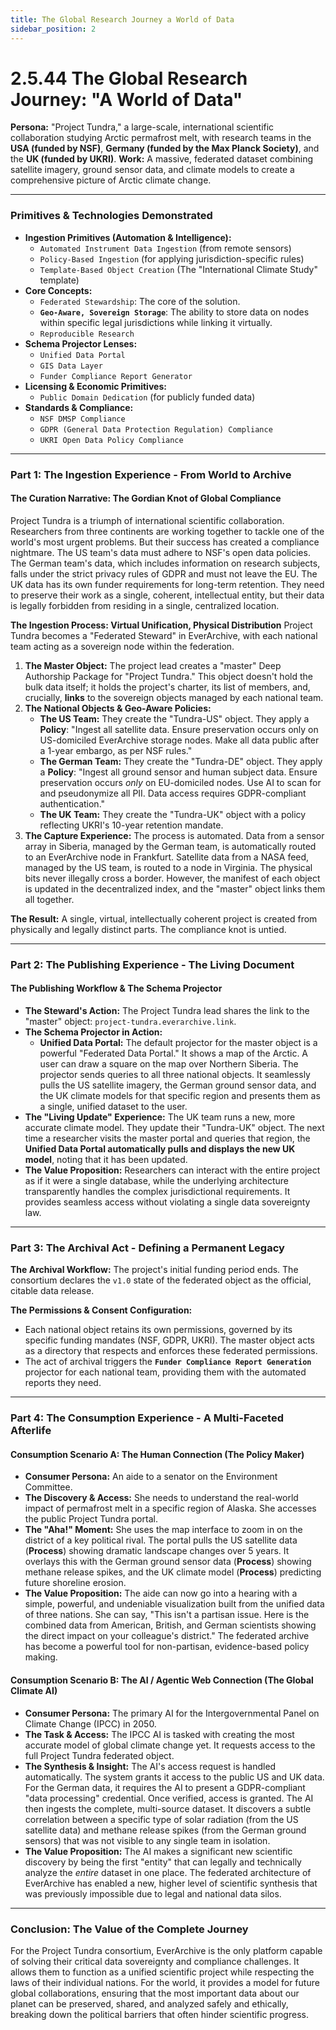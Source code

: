 ```yaml
---
title: The Global Research Journey a World of Data
sidebar_position: 2
---
```


# 2.5.44 The Global Research Journey: "A World of Data"

**Persona:** "Project Tundra," a large-scale, international scientific collaboration studying Arctic permafrost melt, with research teams in the **USA (funded by NSF)**, **Germany (funded by the Max Planck Society)**, and the **UK (funded by UKRI)**.
**Work:** A massive, federated dataset combining satellite imagery, ground sensor data, and climate models to create a comprehensive picture of Arctic climate change.

---

### **Primitives & Technologies Demonstrated**

*   **Ingestion Primitives (Automation & Intelligence):**
    *   `Automated Instrument Data Ingestion` (from remote sensors)
    *   `Policy-Based Ingestion` (for applying jurisdiction-specific rules)
    *   `Template-Based Object Creation` (The "International Climate Study" template)
*   **Core Concepts:**
    *   `Federated Stewardship`: The core of the solution.
    *   **`Geo-Aware, Sovereign Storage`**: The ability to store data on nodes within specific legal jurisdictions while linking it virtually.
    *   `Reproducible Research`
*   **Schema Projector Lenses:**
    *   `Unified Data Portal`
    *   `GIS Data Layer`
    *   `Funder Compliance Report Generator`
*   **Licensing & Economic Primitives:**
    *   `Public Domain Dedication` (for publicly funded data)
*   **Standards & Compliance:**
    *   `NSF DMSP Compliance`
    *   `GDPR (General Data Protection Regulation) Compliance`
    *   `UKRI Open Data Policy Compliance`

---

### **Part 1: The Ingestion Experience - From World to Archive**

#### **The Curation Narrative: The Gordian Knot of Global Compliance**
Project Tundra is a triumph of international scientific collaboration. Researchers from three continents are working together to tackle one of the world's most urgent problems. But their success has created a compliance nightmare. The US team's data must adhere to NSF's open data policies. The German team's data, which includes information on research subjects, falls under the strict privacy rules of GDPR and must not leave the EU. The UK data has its own funder requirements for long-term retention. They need to preserve their work as a single, coherent, intellectual entity, but their data is legally forbidden from residing in a single, centralized location.

**The Ingestion Process: Virtual Unification, Physical Distribution**
Project Tundra becomes a "Federated Steward" in EverArchive, with each national team acting as a sovereign node within the federation.

1.  **The Master Object:** The project lead creates a "master" Deep Authorship Package for "Project Tundra." This object doesn't hold the bulk data itself; it holds the project's charter, its list of members, and, crucially, **links** to the sovereign objects managed by each national team.
2.  **The National Objects & Geo-Aware Policies:**
    *   **The US Team:** They create the "Tundra-US" object. They apply a **Policy**: "Ingest all satellite data. Ensure preservation occurs only on US-domiciled EverArchive storage nodes. Make all data public after a 1-year embargo, as per NSF rules."
    *   **The German Team:** They create the "Tundra-DE" object. They apply a **Policy**: "Ingest all ground sensor and human subject data. Ensure preservation occurs *only* on EU-domiciled nodes. Use AI to scan for and pseudonymize all PII. Data access requires GDPR-compliant authentication."
    *   **The UK Team:** They create the "Tundra-UK" object with a policy reflecting UKRI's 10-year retention mandate.
3.  **The Capture Experience:** The process is automated. Data from a sensor array in Siberia, managed by the German team, is automatically routed to an EverArchive node in Frankfurt. Satellite data from a NASA feed, managed by the US team, is routed to a node in Virginia. The physical bits never illegally cross a border. However, the manifest of each object is updated in the decentralized index, and the "master" object links them all together.

**The Result:** A single, virtual, intellectually coherent project is created from physically and legally distinct parts. The compliance knot is untied.

---

### **Part 2: The Publishing Experience - The Living Document**

#### **The Publishing Workflow & The Schema Projector**
*   **The Steward's Action:** The Project Tundra lead shares the link to the "master" object: `project-tundra.everarchive.link`.
*   **The Schema Projector in Action:**
    *   **Unified Data Portal:** The default projector for the master object is a powerful "Federated Data Portal." It shows a map of the Arctic. A user can draw a square on the map over Northern Siberia. The projector sends queries to all three national objects. It seamlessly pulls the US satellite imagery, the German ground sensor data, and the UK climate models for that specific region and presents them as a single, unified dataset to the user.
*   **The "Living Update" Experience:** The UK team runs a new, more accurate climate model. They update their "Tundra-UK" object. The next time a researcher visits the master portal and queries that region, the **Unified Data Portal automatically pulls and displays the new UK model**, noting that it has been updated.
*   **The Value Proposition:** Researchers can interact with the entire project as if it were a single database, while the underlying architecture transparently handles the complex jurisdictional requirements. It provides seamless access without violating a single data sovereignty law.

---

### **Part 3: The Archival Act - Defining a Permanent Legacy**

**The Archival Workflow:**
The project's initial funding period ends. The consortium declares the `v1.0` state of the federated object as the official, citable data release.

**The Permissions & Consent Configuration:**
*   Each national object retains its own permissions, governed by its specific funding mandates (NSF, GDPR, UKRI). The master object acts as a directory that respects and enforces these federated permissions.
*   The act of archival triggers the **`Funder Compliance Report Generation`** projector for each national team, providing them with the automated reports they need.

---

### **Part 4: The Consumption Experience - A Multi-Faceted Afterlife**

#### **Consumption Scenario A: The Human Connection (The Policy Maker)**
*   **Consumer Persona:** An aide to a senator on the Environment Committee.
*   **The Discovery & Access:** She needs to understand the real-world impact of permafrost melt in a specific region of Alaska. She accesses the public Project Tundra portal.
*   **The "Aha!" Moment:** She uses the map interface to zoom in on the district of a key political rival. The portal pulls the US satellite data (**Process**) showing dramatic landscape changes over 5 years. It overlays this with the German ground sensor data (**Process**) showing methane release spikes, and the UK climate model (**Process**) predicting future shoreline erosion.
*   **The Value Proposition:** The aide can now go into a hearing with a simple, powerful, and undeniable visualization built from the unified data of three nations. She can say, "This isn't a partisan issue. Here is the combined data from American, British, and German scientists showing the direct impact on your colleague's district." The federated archive has become a powerful tool for non-partisan, evidence-based policy making.

#### **Consumption Scenario B: The AI / Agentic Web Connection (The Global Climate AI)**
*   **Consumer Persona:** The primary AI for the Intergovernmental Panel on Climate Change (IPCC) in 2050.
*   **The Task & Access:** The IPCC AI is tasked with creating the most accurate model of global climate change yet. It requests access to the full Project Tundra federated object.
*   **The Synthesis & Insight:** The AI's access request is handled automatically. The system grants it access to the public US and UK data. For the German data, it requires the AI to present a GDPR-compliant "data processing" credential. Once verified, access is granted. The AI then ingests the complete, multi-source dataset. It discovers a subtle correlation between a specific type of solar radiation (from the US satellite data) and methane release spikes (from the German ground sensors) that was not visible to any single team in isolation.
*   **The Value Proposition:** The AI makes a significant new scientific discovery by being the first "entity" that can legally and technically analyze the *entire* dataset in one place. The federated architecture of EverArchive has enabled a new, higher level of scientific synthesis that was previously impossible due to legal and national data silos.

---

### **Conclusion: The Value of the Complete Journey**
For the Project Tundra consortium, EverArchive is the only platform capable of solving their critical data sovereignty and compliance challenges. It allows them to function as a unified scientific project while respecting the laws of their individual nations. For the world, it provides a model for future global collaborations, ensuring that the most important data about our planet can be preserved, shared, and analyzed safely and ethically, breaking down the political barriers that often hinder scientific progress.